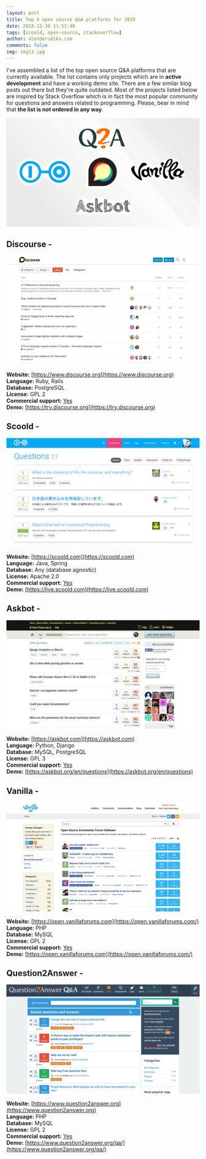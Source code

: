 ```yaml
---
layout: post
title: Top 5 open source Q&A platforms for 2019
date: 2018-12-30 11:51:40
tags: [scoold, open-source, stackoverflow]
author: alex@erudika.com
comments: false
img: img13.jpg
---
```


I've assembled a list of the top open source Q&A platforms that are currently available. The list contains
only projects which are in **active development** and have a working demo site. There are a few similar blog
posts out there but they're quite outdated. Most of the projects listed below are inspired by Stack Overflow
which is in fact the most popular community for questions and answers related to programming. Please, bear
in mind that **the list is not ordered in any way**.

<!-- more -->

![](/assets/img/blogpost_media11.png)

## Discourse - [<i class="fa fa-github-square"></i>](https://github.com/discourse/discourse)

![](/assets/img/discourse.png)

**Website:** [https://www.discourse.org](https://www.discourse.org)<br>
**Language:** Ruby, Rails <br>
**Database:** PostgreSQL<br>
**License:** GPL 2 <br>
**Commercial support:** [Yes](https://www.discourse.org)<br>
**Demo:** [https://try.discourse.org](https://try.discourse.org)<br>

## Scoold - [<i class="fa fa-github-square"></i>](https://github.com/erudika/scoold)

![](/assets/img/scoold3.png)

**Website:** [https://scoold.com](https://scoold.com)<br>
**Language:** Java, Spring<br>
**Database:** Any (database agnostic)<br>
**License:** Apache 2.0<br>
**Commercial support:** [Yes](https://erudika.com)<br>
**Demo:** [https://live.scoold.com](https://live.scoold.com)<br>

## Askbot - [<i class="fa fa-github-square"></i>](https://github.com/ASKBOT/askbot-devel)

![](/assets/img/askbot.png)

**Website:** [https://askbot.com](https://askbot.com)<br>
**Language:** Python, Django <br>
**Database:** MySQL, PostgreSQL<br>
**License:** GPL 3<br>
**Commercial support:** [Yes](https://askbot.com/hire-us/)<br>
**Demo:** [https://askbot.org/en/questions](https://askbot.org/en/questions)<br>

## Vanilla - [<i class="fa fa-github-square"></i>](https://github.com/vanilla/vanilla)

![](/assets/img/vanilla.png)

**Website:** [https://open.vanillaforums.com](https://open.vanillaforums.com/)<br>
**Language:** PHP <br>
**Database:** MySQL <br>
**License:** GPL 2 <br>
**Commercial support:** [Yes](https://vanillaforums.com/en/)<br>
**Demo:** [https://open.vanillaforums.com](https://open.vanillaforums.com/)<br>

## Question2Answer - [<i class="fa fa-github-square"></i>](https://github.com/q2a/question2answer)

![](/assets/img/q2a.png)

**Website:** [https://www.question2answer.org](https://www.question2answer.org)<br>
**Language:** PHP <br>
**Database:** MySQL<br>
**License:** GPL 2<br>
**Commercial support:** [Yes](https://docs.question2answer.org/services/)<br>
**Demo:** [https://www.question2answer.org/qa/](https://www.question2answer.org/qa/)<br>
